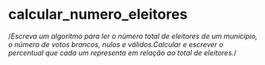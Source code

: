 # calcular_numero_eleitores
 /*Escreva um algoritmo para ler o número total de eleitores de um município, o número de votos brancos, nulos e válidos.Calcular e escrever o percentual que cada um representa em relação ao total de eleitores.*/
